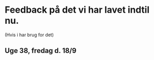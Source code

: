 <!-- JS use if these pages are used as githubpages. can be deleted if used elsewhere -->
<script src="https://code.jquery.com/jquery-3.2.1.min.js"></script>
<script src="script.js"></script>

# Feedback på det vi har lavet indtil nu.
(Hvis i har brug for det)
## Uge 38, fredag d. 18/9


